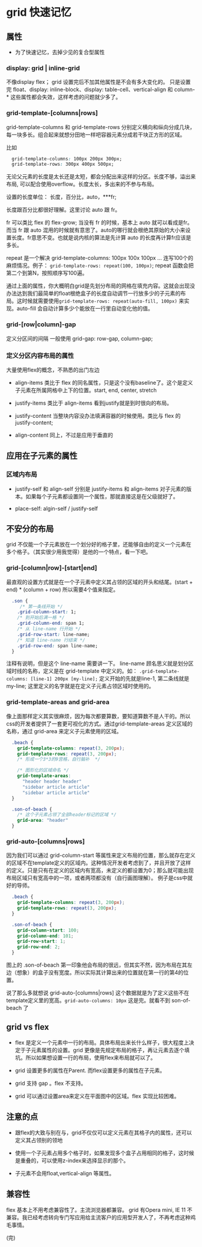 # grid 快速记忆

## 属性

* 为了快速记忆，去掉少见的复合型属性

### display: grid | inline-grid

不像display flex； grid 设置完后不加其他属性是不会有多大变化的。
只是设置完 float、display: inline-block、display: table-cell、vertical-align 和 column-* 这些属性都会失效，这样考虑的问题就少多了。

### grid-template-[columns|rows]

grid-template-columns 和 grid-template-rows 分别定义横向和纵向分成几块，每一块多长。组合起来就想分田地一样吧容器元素分成若干块正方形的区域。

比如 
```css
  grid-template-columns: 100px 200px 300px;
  grid-template-rows: 300px 400px 500px;
```

无论父元素的长度是太长还是太短，都会分配出来这样的分区。长度不够，溢出来布局, 可以配合使用overflow。长度太长，多出来的不参与布局。

设置的长度单位： 长度，百分比，auto，***fr;

长度跟百分比都很好理解。这里讨论 auto 跟 fr。

fr 可以类比 flex 的 flex-grow; 当没有 fr 的时候，基本上 auto 就可以看成是fr。
而当 fr 跟 auto 混用的时候就有意思了。auto的哪行就会根绝其原始的大小来设置长度。fr意思不变。也就是说内核的算法是先计算 auto 的长度再计算fr应该是多长。

repeat 是一个解决 grid-template-columns: 100px 100x 100px ... 连写100个的麻烦情况。例子： `grid-template-rows: repeat(100, 100px)`; repeat 函数会把第二个到第N，按照顺序写100遍。

通过上面的属性，你大概明白grid是先划分布局的网格在填充内容。这就会出现没办法达到我们最简单的float根绝盒子的长度自动调节一行放多少的子元素的布局。这时候就需要使用`grid-template-rows: repeat(auto-fill, 100px)` 来实现。auto-fill 会自动计算多少个能放在一行里自动变化他的值。

### grid-[row|column]-gap

定义分区间的间隔 一般使用 grid-gap: row-gap, column-gap;

### 定义分区内容布局的属性

大量使用flex的概念，不熟悉的出门左边

* align-items 类比于 flex 的同名属性，只是这个没有baseline了。这个是定义子元素在所属网格中上下的位置。start, end, center, stretch

* justify-items 类比于 align-items 看到justify就是到时很向的布局。

* justify-content 当整块内容没办法填满容器的时候使用。类比与 flex 的justify-content;

* align-content 同上，不过是应用于垂直的

## 应用在子元素的属性

### 区域内布局

* justify-self 和 align-self 分别是 justify-items 和 align-items 对子元素的版本。如果每个子元素都设置同一个属性，那就直接这是在父级就好了。

* place-self: algin-self / justify-self

## 不安分的布局

grid 不仅能一个子元素放在一个划分好的格子里，还能够自由的定义一个元素在多个格子。（其实很少用我觉得）是他的一个特点，看一下吧。

### grid-[column|row]-[start|end]

最直观的设置方式就是在一个子元素中定义其占领的区域的开头和结尾。(start + end) * (column + row) 所以需要4个值来指定。

```css
  .son {
     /* 第一条线开始 */
    .grid-column-start: 1;
    /* 到开始后满一格 */
    .grid-column-end: span 1;
    /* 从 line-name 行开始 */
    .grid-row-start: line-name;
    /* 知道 line-name 行结束 */
    .grid-row-end: span line-name;
  }
```

注释有说明，但是这个 line-name 需要讲一下。 line-name 顾名思义就是划分区域时线的名称，定义是在 grid-template 中定义的。如： `.grid-template-columns: [line-1] 200px [my-line];` 定义开始的先就是line-1, 第二条线就是my-line; 这里定义的名字就是在定义子元素占领区域时使用的。

### grid-template-areas and grid-area

像上面那样定义其实很麻烦，因为每次都要算数，要知道算数不是人干的。所以css的开发者提供了一套更可视化的方式。通过grid-template-areas 定义区域的名称，通过 grid-area 来定义子元素使用的区域。

```css
  .beach {
    grid-template-columns: repeat(3, 200px);
    grid-template-rows: repeat(3, 200px);
    /* 形成一个3*3的9宫格，自行脑补  */

    /* 图形化的区域命名 */
    grid-template-areas: 
      "header header header"
      "sidebar article article"
      "sidebar article article"
  }

  .son-of-beach {
    /* 这个子元素占领了全部header标记的区域 */
    grid-area: "header"
  }

```

### grid-auto-[columns|rows]

因为我们可以通过 grid-column-start 等属性来定义布局的位置，那么就存在定义的区域不在template定义的区域内。这种情况开发者考虑到了，并且开放了这样的定义。只是只有在定义的区域内有宽高，未定义的都设置为0；那么就可能出现布局区域只有宽高中的一项，或者两项都没有（自行画图理解）。
例子是css中就好的导师。

```css
  .beach {
    grid-template-columns: repeat(3, 200px);
    grid-template-rows: repeat(3, 200px);
  }

  .son-of-beach {
    grid-column-start: 100;
    grid-column-end: 101;
    grid-row-start: 1;
    grid-row-end: 2;
  }
```

图上的 .son-of-beach 第一印象他会布局的很远，但其实不然，因为布局在其左边（想象）的盒子没有宽度。所以实际其计算出来的位置就在第一行的第4的位置。

说了那么多就想说 grid-auto-[columns|rows] 这个数据就是为了定义这些不在template定义里的宽高。`grid-auto-columns: 10px` 这是完。就看不到 son-of-beach 了

## grid vs flex

* flex 是定义一个元素中一行的布局。具体布局出来长什么样子，很大程度上决定于子元素属性的设置。grid 更像是先规定布局的格子，再让元素去逐个填坑。所以如果想设置一行的布局，使用flex来布局就可以了。

* grid 设置更多的属性在Parent. 而flex设置更多的属性在子元素。

* grid 支持 gap 。flex 不支持。

* grid 可以通过设置area来定义在平面图中的区域。flex 实现比较困难。

## 注意的点

* 跟flex的大致与别在与，grid不仅仅可以定义元素在其格子内的属性，还可以定义其占领别的领地

* 使用一个子元素占用多个格子时，如果发现多个盒子占用相同的格子，这时候是重叠的，可以使用z-index来选择显示的那个。

* 子元素不会用float,vertical-align 等属性。

## 兼容性

flex 基本上不用考虑兼容性了。主流浏览器都兼容。 grid 有Opera mini, IE 11 不兼容。我已经考虑转向专门写应用给主流客户的应用型开发人了，不再考虑这种鸡毛事情。

(完)